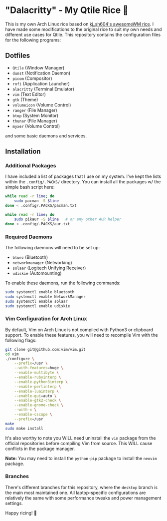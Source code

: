 # "Dalacritty" - My Qtile Rice 󰟪

This is my own Arch Linux rice based on [kj_sh604's awesomeWM rice](https://github.com/kj-sh604/dotfiles). I have made some modifications to the original rice to suit my own needs and different use cases for Qtile. This repository contains the configuration files for the following programs:

## Dotfiles
- `Qtile` (Window Manager)
- `dunst` (Notification Daemon)
- `picom` (Compositor)
- `rofi` (Application Launcher)
- `alacritty` (Terminal Emulator)
- `vim` (Text Editor)
- `gtk` (Theme)
- `volumeicon` (Volume Control)
- `ranger` (File Manager)
- `btop` (System Monitor)
- `thunar` (File Manager)
- `myxer` (Volume Control)

and some basic daemons and services.

## Installation

### Additional Packages

I have included a list of packages that I use on my system. I've kept the lists within the `.config/.PACKS/` directory. You can install all the packages w/ the simple bash script here:

```sh
while read -r line; do
    sudo pacman -S $line
done < .config/.PACKS/pacman.txt

while read -r line; do
    sudo pikaur -S $line   # or any other AUR helper
done < .config/.PACKS/aur.txt
```


### Required Daemons

The following daemons will need to be set up:

- `bluez` (Bluetooth)
- `networkmanager` (Networking)
- `solaar` (Logitech Unifying Receiver)
- `udiskie` (Automounting)

To enable these daemons, run the following commands:

```sh
sudo systemctl enable bluetooth
sudo systemctl enable NetworkManager
sudo systemctl enable solaar
sudo systemctl enable udiskie
```

### Vim Configuration for Arch Linux

By default, Vim on Arch Linux is not compiled with Python3 or clipboard support. To enable these features, you will need to recompile Vim with the following flags:

```sh
git clone git@github.com:vim/vim.git
cd vim
./configure \
    --prefix=/usr \
    --with-features=huge \
    --enable-multibyte \
    --enable-rubyinterp \
    --enable-python3interp \
    --enable-perlinterp \
    --enable-luainterp \
    --enable-gui=auto \
    --enable-gtk2-check \
    --enable-gnome-check \
    --with-x \
    --enable-cscope \
    --prefix=/usr
make
sudo make install
```

It's also worthy to note you WILL need uninstall the `vim` package from the official repositories before compiling Vim from source. This WILL cause conflicts in the package manager.

<!-- line here -->
**Note:** You may need to install the `python-pip` package to install the `neovim` package.

### Branches

There's different branches for this repository, where the `desktop` branch is the main most maintained one. All laptop-specific configurations are relatively the same with some performance tweaks and power management settings.

Happy ricing! 󰟪
